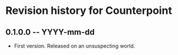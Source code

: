# Revision history for Counterpoint

## 0.1.0.0 -- YYYY-mm-dd

* First version. Released on an unsuspecting world.
